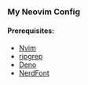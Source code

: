 ### My Neovim Config 

#### Prerequisites:
- [Nvim](https://github.com/neovim/neovim/blob/master/INSTALL.md#install-from-download)
- [ripgrep](https://github.com/BurntSushi/ripgrep)
- [Deno](https://docs.deno.com/runtime/getting_started/installation/)
- [NerdFont](https://www.nerdfonts.com/)
